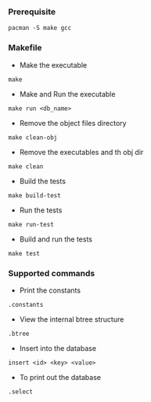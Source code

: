### Prerequisite
```
pacman -S make gcc
```

### Makefile

- Make the executable
```
make
```
- Make and Run the executable
```
make run <db_name>
```
- Remove the object files directory
```
make clean-obj
```
- Remove the executables and th obj dir
```
make clean
```
- Build the tests
```
make build-test
```
- Run the tests
```
make run-test
```
- Build and run the tests
```
make test
```

### Supported commands
- Print the constants
```
.constants
```
- View the internal btree structure
```
.btree
```
- Insert into the database
```
insert <id> <key> <value>
```
- To print out the database
```
.select
```

